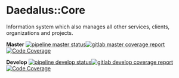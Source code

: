 # Daedalus::Core
Information system which also manages all other services, clients, organizations and projects.

**Master**
[![pipeline master status](https://git.daedalus-project.io/daedalusproject/Daedalus-Core/badges/master/pipeline.svg)](https://git.daedalus-project.io/daedalusproject/Daedalus-Core/commits/master)[![gitlab master coverage report](https://git.daedalus-project.io/daedalusproject/Daedalus-Core/badges/master/coverage.svg)](https://git.daedalus-project.io/daedalusproject/Daedalus-Core/commits/master)[![Code Coverage](https://codecov.io/gh/daedalusproject/Daedalus-Core/branch/master/graph/badge.svg)](https://codecov.io/gh/daedalusproject/Daedalus-Core)

**Develop**
[![pipeline develop status](https://git.daedalus-project.io/daedalusproject/Daedalus-Core/badges/develop/pipeline.svg)](https://git.daedalus-project.io/daedalusproject/Daedalus-Core/commits/develop)[![gitlab develop coverage report](https://git.daedalus-project.io/daedalusproject/Daedalus-Core/badges/develop/coverage.svg)](https://git.daedalus-project.io/daedalusproject/Daedalus-Core/commits/develop)[![Code Coverage](https://codecov.io/gh/daedalusproject/Daedalus-Core/branch/develop/graph/badge.svg)](https://codecov.io/gh/daedalusproject/Daedalus-Core)

